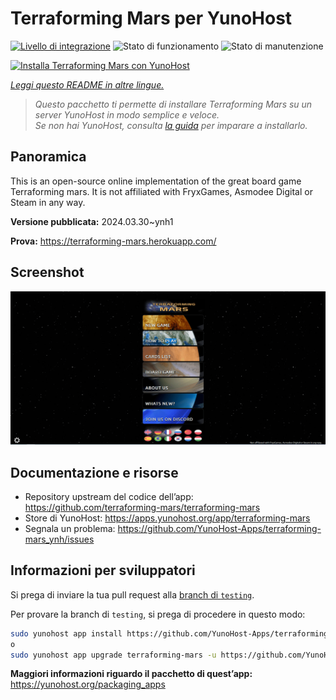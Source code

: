 <!--
N.B.: Questo README è stato automaticamente generato da <https://github.com/YunoHost/apps/tree/master/tools/readme_generator>
NON DEVE essere modificato manualmente.
-->

# Terraforming Mars  per YunoHost

[![Livello di integrazione](https://dash.yunohost.org/integration/terraforming-mars.svg)](https://dash.yunohost.org/appci/app/terraforming-mars) ![Stato di funzionamento](https://ci-apps.yunohost.org/ci/badges/terraforming-mars.status.svg) ![Stato di manutenzione](https://ci-apps.yunohost.org/ci/badges/terraforming-mars.maintain.svg)

[![Installa Terraforming Mars  con YunoHost](https://install-app.yunohost.org/install-with-yunohost.svg)](https://install-app.yunohost.org/?app=terraforming-mars)

*[Leggi questo README in altre lingue.](./ALL_README.md)*

> *Questo pacchetto ti permette di installare Terraforming Mars  su un server YunoHost in modo semplice e veloce.*  
> *Se non hai YunoHost, consulta [la guida](https://yunohost.org/install) per imparare a installarlo.*

## Panoramica

This is an open-source online implementation of the great board game Terraforming mars. It is not affiliated with FryxGames, Asmodee Digital or Steam in any way.


**Versione pubblicata:** 2024.03.30~ynh1

**Prova:** <https://terraforming-mars.herokuapp.com/>

## Screenshot

![Screenshot di Terraforming Mars ](./doc/screenshots/screenshot.png)

## Documentazione e risorse

- Repository upstream del codice dell’app: <https://github.com/terraforming-mars/terraforming-mars>
- Store di YunoHost: <https://apps.yunohost.org/app/terraforming-mars>
- Segnala un problema: <https://github.com/YunoHost-Apps/terraforming-mars_ynh/issues>

## Informazioni per sviluppatori

Si prega di inviare la tua pull request alla [branch di `testing`](https://github.com/YunoHost-Apps/terraforming-mars_ynh/tree/testing).

Per provare la branch di `testing`, si prega di procedere in questo modo:

```bash
sudo yunohost app install https://github.com/YunoHost-Apps/terraforming-mars_ynh/tree/testing --debug
o
sudo yunohost app upgrade terraforming-mars -u https://github.com/YunoHost-Apps/terraforming-mars_ynh/tree/testing --debug
```

**Maggiori informazioni riguardo il pacchetto di quest’app:** <https://yunohost.org/packaging_apps>
